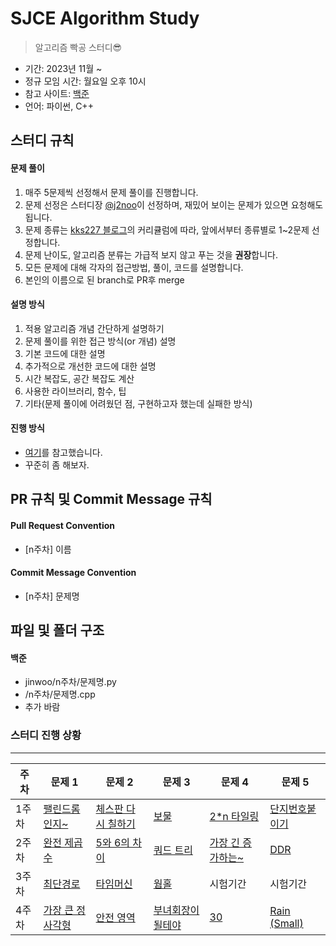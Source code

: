 # SJCE Algorithm Study

> 알고리즘 빡공 스터디😎

- 기간: 2023년 11월 ~
- 정규 모임 시간: 월요일 오후 10시
- 참고 사이트: [백준](https://www.acmicpc.net/)
- 언어: 파이썬, C++

## 스터디 규칙

#### 문제 풀이

1. 매주 5문제씩 선정해서 문제 풀이를 진행합니다.
2. 문제 선정은 스터디장 [@j2noo](https://github.com/j2noo)이 선정하며, 재밌어 보이는 문제가 있으면 요청해도 됩니다.
3. 문제 종류는 [kks227 블로그](https://m.blog.naver.com/kks227/220769859177)의 커리큘럼에 따라, 앞에서부터 종류별로 1~2문제 선정합니다.
4. 문제 난이도, 알고리즘 분류는 가급적 보지 않고 푸는 것을 **권장**합니다.
5. 모든 문제에 대해 각자의 접근방법, 풀이, 코드를 설명합니다.
6. 본인의 이름으로 된 branch로 PR후 merge

#### 설명 방식

1. 적용 알고리즘 개념 간단하게 설명하기
2. 문제 풀이를 위한 접근 방식(or 개념) 설명
3. 기본 코드에 대한 설명
4. 추가적으로 개선한 코드에 대한 설명
5. 시간 복잡도, 공간 복잡도 계산
6. 사용한 라이브러리, 함수, 팁
7. 기타(문제 풀이에 어려웠던 점, 구현하고자 했는데 실패한 방식)

#### 진행 방식

- [여기](https://github.com/soo5717/2021-Algorithm-Study#readme)를 참고했습니다.
- 꾸준히 좀 해보자.

## PR 규칙 및 Commit Message 규칙

#### Pull Request Convention

- [n주차] 이름

#### Commit Message Convention

- [n주차] 문제명

## 파일 및 폴더 구조

#### 백준

- jinwoo/n주차/문제명.py
- /n주차/문제명.cpp
- 추가 바람

### 스터디 진행 상황

---

| **주차** | **문제 1**                                             | **문제 2**                                                 | **문제 3**                                        | **문제 4**                                                 | **문제 5**                                             |
| -------- | ------------------------------------------------------ | ---------------------------------------------------------- | ------------------------------------------------- | ---------------------------------------------------------- | ------------------------------------------------------ |
| 1주차    | [팰린드롬인지~](https://www.acmicpc.net/problem/10988) | [체스판 다시 칠하기](https://www.acmicpc.net/problem/1018) | [보물](https://www.acmicpc.net/problem/1026)      | [2\*n 타일링](https://www.acmicpc.net/problem/11726)       | [단지번호붙이기](https://www.acmicpc.net/problem/2667) |
| 2주차    | [완전 제곱수](https://www.acmicpc.net/problem/1977)    | [5와 6의 차이](https://www.acmicpc.net/problem/2864)       | [쿼드 트리](https://www.acmicpc.net/problem/1992) | [가장 긴 증가하는~](https://www.acmicpc.net/problem/11053) | [DDR](https://www.acmicpc.net/problem/2342)            |
| 3주차    | [최단경로](https://www.acmicpc.net/problem/1753)    | [타임머신](https://www.acmicpc.net/problem/11657)       | [웜홀](https://www.acmicpc.net/problem/1865) | 시험기간 | 시험기간        |
| 4주차    | [가장 큰 정사각형](https://www.acmicpc.net/problem/1915)    | [안전 영역](https://www.acmicpc.net/problem/2468)       | [부녀회장이 될테야](https://www.acmicpc.net/problem/2775) | [30](https://www.acmicpc.net/problem/10610) | [Rain (Small)](https://acmicpc.net/problem/14324)       |